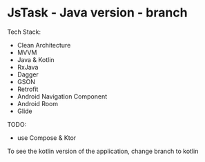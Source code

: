 # JsTask - Java version - branch

Tech Stack:
- Clean Architecture
- MVVM
- Java & Kotlin
- RxJava
- Dagger
- GSON
- Retrofit
- Android Navigation Component
- Android Room
- Glide

TODO:
- use Compose & Ktor


To see the kotlin version of the application, change branch to kotlin
